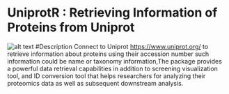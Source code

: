 # UniprotR : Retrieving Information of Proteins from Uniprot
![alt text](https://ibb.co/vkS251f)
#Description 
Connect to Uniprot <https://www.uniprot.org/> to retrieve information about proteins using their accession 
number such information could be name or taxonomy information,The package provides a powerful data retrieval capabilities in addition to screening visualization tool, and ID conversion tool that helps researchers for analyzing their proteomics data as well as subsequent downstream analysis.
